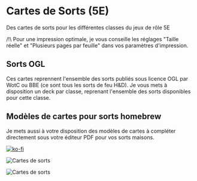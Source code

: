 # Cartes de Sorts (5E)
Des cartes de sorts pour les différentes classes du jeux de rôle 5E

/!\ Pour une impression optimale, je vous conseille les réglages "Taille réelle" et "Plusieurs pages par feuille" dans vos paramètres d'impression. 

## Sorts OGL
Ces cartes reprennent l'ensemble des sorts publiés sous licence OGL par WotC ou BBE (ce sont tous les sorts de feu H&D). Je vous mets à disposition un deck par classe, reprenant l'ensemble des sorts disponibles pour cette classe.

## Modèles de cartes pour sorts homebrew
Je mets aussi à votre disposition des modèles de cartes à compléter directement sous votre éditeur PDF pour vos sorts maisons. 

[![ko-fi](https://ko-fi.com/img/githubbutton_sm.svg)](https://ko-fi.com/X8X047X1L)

![Cartes de sorts](https://www.black-book-editions.fr/contenu/users/78375/image/(Rendu)Magicien.png)

![Cartes de sorts](https://www.black-book-editions.fr/contenu/users/78375/image/(Rendu)Sorts.jpg)
